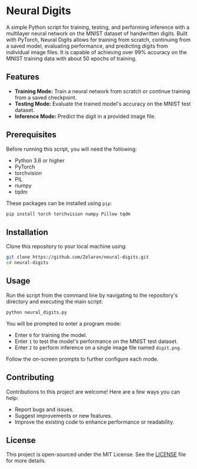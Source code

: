 # Neural Digits

A simple Python script for training, testing, and performing inference with a multilayer neural network on the MNIST dataset of handwritten digits. Built with PyTorch, Neural Digits allows for training from scratch, continuing from a saved model, evaluating performance, and predicting digits from individual image files. It is capable of achieving over 99% accuracy on the MNIST training data with about 50 epochs of training.

## Features

- **Training Mode:** Train a neural network from scratch or continue training from a saved checkpoint.
- **Testing Mode:** Evaluate the trained model's accuracy on the MNIST test dataset.
- **Inference Mode:** Predict the digit in a provided image file.

## Prerequisites

Before running this script, you will need the following:
- Python 3.6 or higher
- PyTorch
- torchvision
- PIL
- numpy
- tqdm

These packages can be installed using `pip`:

```bash
pip install torch torchvision numpy Pillow tqdm
```

## Installation

Clone this repository to your local machine using:

```bash
git clone https://github.com/Zelaron/neural-digits.git
cd neural-digits
```

## Usage

Run the script from the command line by navigating to the repository's directory and executing the main script:

```bash
python neural_digits.py
```

You will be prompted to enter a program mode:
- Enter `0` for training the model.
- Enter `1` to test the model's performance on the MNIST test dataset.
- Enter `2` to perform inference on a single image file named `digit.png`.

Follow the on-screen prompts to further configure each mode.

## Contributing

Contributions to this project are welcome! Here are a few ways you can help:
- Report bugs and issues.
- Suggest improvements or new features.
- Improve the existing code to enhance performance or readability.

## License

This project is open-sourced under the MIT License. See the [LICENSE](LICENSE) file for more details.

